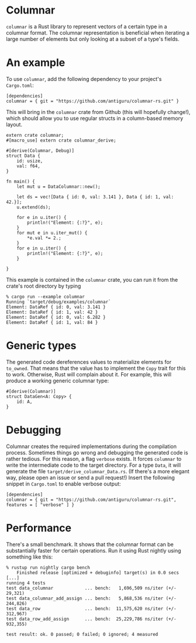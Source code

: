 # Columnar #

`columnar` is a Rust library to represent vectors of a certain type
in a columnar format. The columnar representation is beneficial when
iterating a large number of elements but only looking at a subset
of a type's fields.

# An example

To use `columnar`, add the following dependency to your project's
`Cargo.toml`:

```
[dependencies]
columnar = { git = "https://github.com/antiguru/columnar-rs.git" }
```

This will bring in the `columnar` crate from Github (this will hopefully change!),
which should allow you to use regular structs in a column-based memory layout.

```
extern crate columnar;
#[macro_use] extern crate columnar_derive;

#[derive(Columnar, Debug)]
struct Data {
    id: usize,
    val: f64,
}

fn main() {
    let mut u = DataColumnar::new();

    let ds = vec![Data { id: 0, val: 3.141 }, Data { id: 1, val: 42.}];
    u.extend(ds);

    for e in u.iter() {
        println!("Element: {:?}", e);
    }
    for mut e in u.iter_mut() {
        *e.val *= 2.;
    }
    for e in u.iter() {
        println!("Element: {:?}", e);
    }

}
```

This example is contained in the `columnar` crate, you can run it from
the crate's root directory by typing

```
% cargo run --example columnar
Running `target/debug/examples/columnar`
Element: DataRef { id: 0, val: 3.141 }
Element: DataRef { id: 1, val: 42 }
Element: DataRef { id: 0, val: 6.282 }
Element: DataRef { id: 1, val: 84 }
```
# Generic types

The generated code dereferences values to materialize elements for `to_owned`.
That means that the value has to implement the `Copy` trait for this to work. Otherwise,
Rust will complain about it. For example, this will produce a working generic columnar
type:

```
#[derive(Columnar)]
struct DataGen<A: Copy> {
    id: A,
}
```

# Debugging

Columnar creates the required implementations during the compilation process. Sometimes things
go wrong and debugging the generated code is rather tedious. For this reason, a flag `verbose`
exists. It forces `columnar` to write the intermediate code to the target directory. For a type
`Data`, it will generate the file `target/derive_columnar_Data.rs`. (If there's a more elegant way,
please open an issue or send a pull request!) Insert the following snippet in `Cargo.toml` to
enable verbose output:

```
[dependencies]
columnar = { git = "https://github.com/antiguru/columnar-rs.git", features = [ "verbose" ] }
```

# Performance

There's a small benchmark. It shows that the columnar format can be substantially faster for
certain operations. Run it using Rust nightly using something like this:
```
% rustup run nightly cargo bench
    Finished release [optimized + debuginfo] target(s) in 0.0 secs
[...]
running 4 tests
test data_columnar            ... bench:   1,696,509 ns/iter (+/- 29,321)
test data_columnar_add_assign ... bench:   5,868,536 ns/iter (+/- 244,826)
test data_row                 ... bench:  11,575,620 ns/iter (+/- 312,967)
test data_row_add_assign      ... bench:  25,229,786 ns/iter (+/- 932,355)

test result: ok. 0 passed; 0 failed; 0 ignored; 4 measured
```
